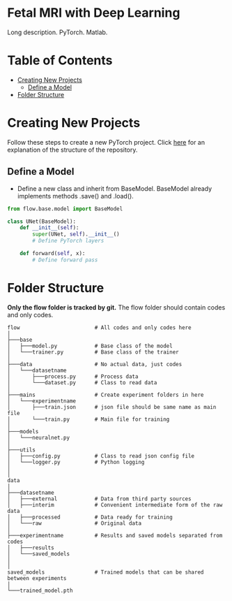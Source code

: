 # Fetal MRI with Deep Learning
Long description. PyTorch. Matlab.

# Table of Contents

-  [Creating New Projects](#creating-new-projects)
    -  [Define a Model](#define-a-model)
-  [Folder Structure](#folder-structure)

# Creating New Projects

Follow these steps to create a new PyTorch project.
Click [here](#folder-structure) for an explanation of the structure of the repository.

## Define a Model

-  Define a new class and inherit from BaseModel.
BaseModel already implements methods .save() and .load().

```python
from flow.base.model import BaseModel

class UNet(BaseModel):
    def __init__(self):
        super(UNet, self).__init__()
        # Define PyTorch layers

    def forward(self, x):
        # Define forward pass
```

# Folder Structure

**Only the flow folder is tracked by git.**
The flow folder should contain codes and only codes.

```
flow                        # All codes and only codes here
│
├───base
│   ├───model.py            # Base class of the model
│   └───trainer.py          # Base class of the trainer
│
├───data                    # No actual data, just codes
│   └───datasetname
│       ├───process.py      # Process data
│       └───dataset.py      # Class to read data
│
├───mains                   # Create experiment folders in here
│   └───experimentname
│       ├───train.json      # json file should be same name as main file
│       └───train.py        # Main file for training
│
├───models
│   └───neuralnet.py
│
├───utils
│   ├───config.py           # Class to read json config file
│   └───logger.py           # Python logging
│
│
data
│
├───datasetname
│   ├───external            # Data from third party sources
│   ├───interim             # Convenient intermediate form of the raw data
│   ├───processed           # Data ready for training
│   └───raw                 # Original data
│
├───experimentname          # Results and saved models separated from codes
│   ├───results
│   └───saved_models
│
│
saved_models                # Trained models that can be shared between experiments
│
└───trained_model.pth
```
